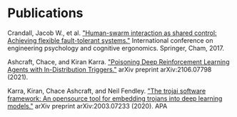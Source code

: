 [//]: # (Copyright 2022, !!!Put name here, see repo code examples!!!)
[//]: # (All rights reserved.)
[//]: # (Distributed under the terms of the BSD 3-Clause License.)


# Publications

Crandall, Jacob W., et al. ["Human-swarm interaction as shared control: Achieving flexible fault-tolerant systems."](https://link.springer.com/chapter/10.1007/978-3-319-58472-0_21) International conference on engineering psychology and cognitive ergonomics. Springer, Cham, 2017.


Ashcraft, Chace, and Kiran Karra. ["Poisoning Deep Reinforcement Learning Agents with In-Distribution Triggers."](https://arxiv.org/abs/2106.07798) arXiv preprint arXiv:2106.07798 (2021).

Karra, Kiran, Chace Ashcraft, and Neil Fendley. ["The trojai software framework: An opensource tool for embedding trojans into deep learning models."](https://arxiv.org/abs/2003.07233) arXiv preprint arXiv:2003.07233 (2020).
APA	


